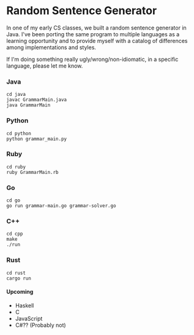 # Random Sentence Generator

In one of my early CS classes, we built a random sentence generator in Java.
I've been porting the same program to multiple languages as a learning
opportunity and to provide myself with a catalog of differences among
implementations and styles.

If I'm doing something really ugly/wrong/non-idiomatic, in a specific language,
please let me know.


### Java
```
cd java
javac GrammarMain.java
java GrammarMain
```


### Python
```
cd python
python grammar_main.py
```


### Ruby
```
cd ruby
ruby GrammarMain.rb
```


### Go
```
cd go
go run grammar-main.go grammar-solver.go
```


### C++
```
cd cpp
make
./run
```


### Rust
```
cd rust
cargo run
```


#### Upcoming
* Haskell
* C
* JavaScript
* C#?? (Probably not)
